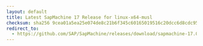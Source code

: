 ```yaml
---
layout: default
title: Latest SapMachine 17 Release for linux-x64-musl
checksum: sha256 9cea01a5ea25e074de8c21b6f345c60165019516c20dcc6d8cdc95849065fdb8
redirect_to:
  - https://github.com/SAP/SapMachine/releases/download/sapmachine-17.0.8.1/sapmachine-jdk-17.0.8.1_linux-x64-musl_bin.tar.gz
---
```

